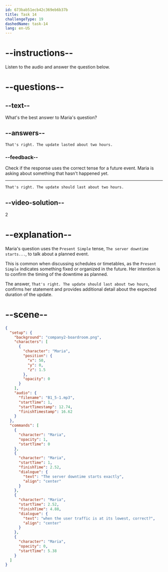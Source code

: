 ```yaml
---
id: 673bab51ecb42c369eb6b37b
title: Task 14
challengeType: 19
dashedName: task-14
lang: en-US
---
```

<!-- (Audio) Maria: Yes, Jake, I've reviewed the timetable. The server downtime starts exactly when the user traffic is at its lowest, correct? -->

<!-- SPEAKING -->

# --instructions--

Listen to the audio and answer the question below.

# --questions--

## --text--

What's the best answer to Maria's question?

## --answers--

`That's right. The update lasted about two hours.`

### --feedback--

Check if the response uses the correct tense for a future event. Maria is asking about something that hasn't happened yet.

---

`That's right. The update should last about two hours.`

## --video-solution--

2

# --explanation--

Maria's question uses the `Present Simple` tense, `The server downtime starts...`, to talk about a planned event. 

This is common when discussing schedules or timetables, as the `Present Simple` indicates something fixed or organized in the future. Her intention is to confirm the timing of the downtime as planned.

The answer, `That's right. The update should last about two hours`, confirms her statement and provides additional detail about the expected duration of the update. 

# --scene--

```json
{
  "setup": {
    "background": "company2-boardroom.png",
    "characters": [
      {
        "character": "Maria",
        "position": {
          "x": 50,
          "y": 0,
          "z": 1.5
        },
        "opacity": 0
      }
    ],
    "audio": {
      "filename": "B1_5-1.mp3",
      "startTime": 1,
      "startTimestamp": 12.74,
      "finishTimestamp": 16.62
    }
  },
  "commands": [
    {
      "character": "Maria",
      "opacity": 1,
      "startTime": 0
    },
    {
      "character": "Maria",
      "startTime": 1,
      "finishTime": 2.52,
      "dialogue": {
        "text": "The server downtime starts exactly",
        "align": "center"
      }
    },
    {
      "character": "Maria",
      "startTime": 2.52,
      "finishTime": 4.88,
      "dialogue": {
        "text": "when the user traffic is at its lowest, correct?",
        "align": "center"
      }
    },
    {
      "character": "Maria",
      "opacity": 0,
      "startTime": 5.38
    }
  ]
}
```
